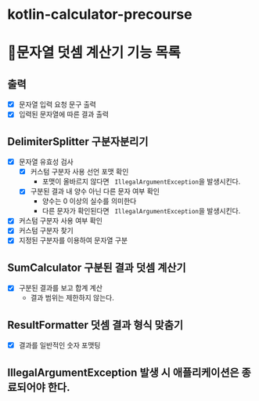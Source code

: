 # kotlin-calculator-precourse

# 📃문자열 덧셈 계산기 기능 목록
## 출력
- [x] 문자열 입력 요청 문구 출력
- [x] 입력된 문자열에 따른 결과 출력

## DelimiterSplitter 구분자분리기
- [x] 문자열 유효성 검사
  - [x] 커스텀 구분자 사용 선언 포맷 확인
    - 포맷이 올바르지 않다면  ``` IllegalArgumentException```을 발생시킨다.
  - [x] 구분된 결과 내 양수 아닌 다른 문자 여부 확인
    - 양수는 0 이상의 실수를 의미한다
    - 다른 문자가 확인된다면 ``` IllegalArgumentException```을 발생시킨다.
- [x] 커스텀 구분자 사용 여부 확인
- [x] 커스텀 구분자 찾기
- [x] 지정된 구분자를 이용하여 문자열 구분

## SumCalculator 구분된 결과 덧셈 계산기 
- [x] 구분된 결과를 보고 합계 계산
  - 결과 범위는 제한하지 않는다.

## ResultFormatter 덧셈 결과 형식 맞춤기
- [x] 결과를 일반적인 숫자 포맷팅

## IllegalArgumentException 발생 시 애플리케이션은 종료되어야 한다.